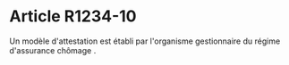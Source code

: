 # Article R1234-10

  
Un modèle d'attestation est établi par l'organisme gestionnaire du régime d'assurance chômage .